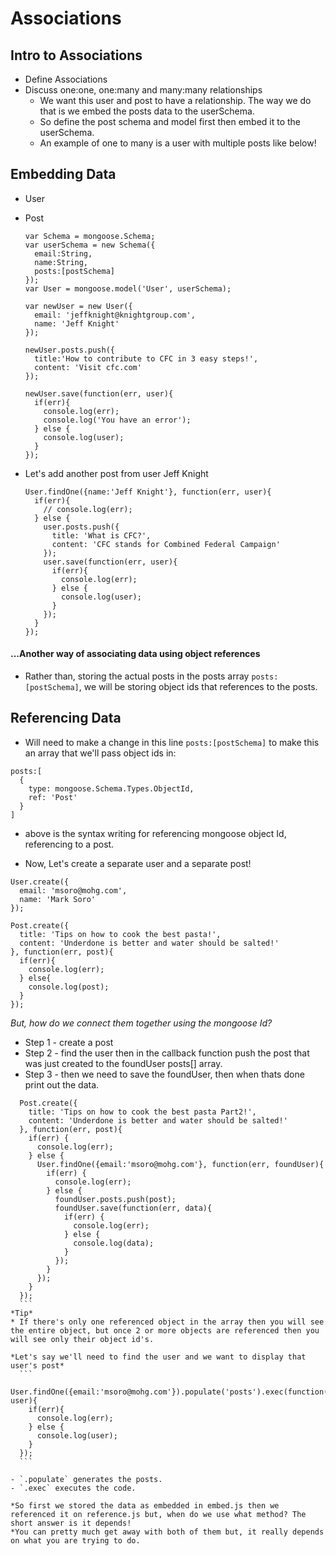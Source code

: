 # Associations

## Intro to Associations
  * Define Associations
  * Discuss one:one, one:many and many:many relationships
    - We want this user and post to have a relationship. The way we do that is we embed the posts data to the userSchema.
    - So define the post schema and model first then embed it to the userSchema.
    - An example of one to many is a user with multiple posts like below!

## Embedding Data
  * User
  * Post

    ```
    var Schema = mongoose.Schema;
    var userSchema = new Schema({
      email:String,
      name:String,
      posts:[postSchema]
    });
    var User = mongoose.model('User', userSchema);

    var newUser = new User({
      email: 'jeffknight@knightgroup.com',
      name: 'Jeff Knight'
    });

    newUser.posts.push({
      title:'How to contribute to CFC in 3 easy steps!',
      content: 'Visit cfc.com'
    });

    newUser.save(function(err, user){
      if(err){
        console.log(err);
        console.log('You have an error');
      } else {
        console.log(user);
      }
    });
    ```

  - Let's add another post from user Jeff Knight

    ```
    User.findOne({name:'Jeff Knight'}, function(err, user){
      if(err){
        // console.log(err);
      } else {
        user.posts.push({
          title: 'What is CFC?',
          content: 'CFC stands for Combined Federal Campaign'
        });
        user.save(function(err, user){
          if(err){
            console.log(err);
          } else {
            console.log(user);
          }
        });
      }
    });
    ```

#### ...Another way of associating data using **object references**
  - Rather than, storing the actual posts in the posts array `posts:[postSchema]`, we will be storing object ids that references to the posts.

## Referencing Data
  - Will need to make a change in this line `posts:[postSchema]` to make this an array that we'll pass object ids in:
  ```
  posts:[
    {
      type: mongoose.Schema.Types.ObjectId,
      ref: 'Post'
    }
  ]
  ```
  - above is the syntax writing for referencing mongoose object Id, referencing to a  post.

  - Now, Let's create a separate user and a separate post!
  ```
  User.create({
    email: 'msoro@mohg.com',
    name: 'Mark Soro'
  });

  Post.create({
    title: 'Tips on how to cook the best pasta!',
    content: 'Underdone is better and water should be salted!'
  }, function(err, post){
    if(err){
      console.log(err);
    } else{
      console.log(post);
    }
  });
  ```
  *But, how do we connect them together using the mongoose Id?*

  * Step 1 - create a post
  * Step 2 - find the user then in the callback function push the post that was just created to the foundUser posts[] array.
  * Step 3 - then we need to save the foundUser, then when thats done print out the data.

  ```
    Post.create({
      title: 'Tips on how to cook the best pasta Part2!',
      content: 'Underdone is better and water should be salted!'
    }, function(err, post){
      if(err) {
        console.log(err);
      } else {
        User.findOne({email:'msoro@mohg.com'}, function(err, foundUser){
          if(err) {
            console.log(err);
          } else {
            foundUser.posts.push(post);
            foundUser.save(function(err, data){
              if(err) {
                console.log(err);
              } else {
                console.log(data);
              }
            });
          }
        });
      }
    });
    ```
*Tip*
* If there's only one referenced object in the array then you will see the entire object, but once 2 or more objects are referenced then you will see only their object id's.

*Let's say we'll need to find the user and we want to display that user's post*
    ```
    User.findOne({email:'msoro@mohg.com'}).populate('posts').exec(function(err, user){
      if(err){
        console.log(err);
      } else {
        console.log(user);
      }
    });
    ```
    
- `.populate` generates the posts.
- `.exec` executes the code.

*So first we stored the data as embedded in embed.js then we referenced it on reference.js but, when do we use what method? The short answer is it depends!
*You can pretty much get away with both of them but, it really depends on what you are trying to do.
